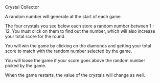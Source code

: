 Crystal Collector

A random number will generate at the start of each game.

The four crystals you see below each store a random number between 1 - 12. You must click on them to find out the number, which will also increase your total score for the round.

You will win the game by clicking on the diamonds and getting your total score to match with the random number selected by the game.

You will loose the game if your score goes above the random number picked by the game.

When the game restarts, the value of the crystals will change as well.